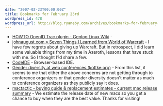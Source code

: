 ```yaml
---
date: "2007-02-23T00:00:00Z"
title: Bookmarks for February 23rd
wordpress_id: 478
wordpress_url: http://blog.ryaneby.com/archives/bookmarks-for-february-23rd/
---
```

<ul>
<li><a href="http://gentoo-wiki.com/HOWTO_OpenID_Trac_plugin">HOWTO OpenID Trac plugin - Gentoo Linux Wiki</a> - </li>
<li><a href="http://johnaugust.com/archives/2007/seven-things-warcraft">johnaugust.com » Seven Things I Learned from World of Warcraft</a> - I have few regrets about giving up Warcraft. But in retrospect, I did learn some valuable things from my time in Azeroth, lessons that have stuck with me. So I thought I?d share a few.</li>
<li><a href="http://www.codeide.com/">CodeIDE</a> - Browser-based IDE.</li>
<li><a href="http://www.kottke.org/07/02/gender-diversity-at-web-conferences">Gender diversity at web conferences (kottke.org)</a> - From this list, it seems to me that either the above concerns are not getting through to conference organizers or that gender diversity doesn't matter as much to conference organizers as they publicly say it does.</li>
<li><a href="http://mactactic.com/">mactactic - buying guide &amp; replacement estimates - current mac release summary</a> - We estimate the release date of new macs so you get a chance to buy when they are the best value. Thanks for visiting!</li>

</ul>
